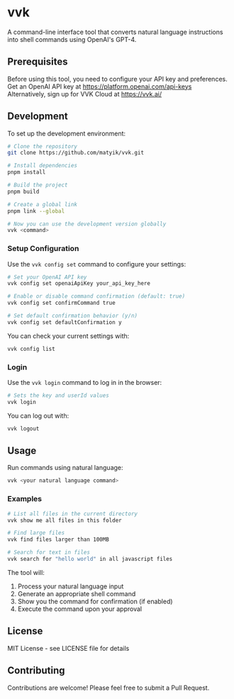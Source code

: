 # **vvk**

A command-line interface tool that converts natural language instructions into shell commands using OpenAI's GPT-4.

## **Prerequisites**

Before using this tool, you need to configure your API key and preferences.
Get an OpenAI API key at https://platform.openai.com/api-keys
Alternatively, sign up for VVK Cloud at https://vvk.ai/

## **Development**

To set up the development environment:

```bash
# Clone the repository
git clone https://github.com/matyik/vvk.git

# Install dependencies
pnpm install

# Build the project
pnpm build

# Create a global link
pnpm link --global

# Now you can use the development version globally
vvk <command>
```

### **Setup Configuration**

Use the `vvk config set` command to configure your settings:

```bash
# Set your OpenAI API key
vvk config set openaiApiKey your_api_key_here

# Enable or disable command confirmation (default: true)
vvk config set confirmCommand true

# Set default confirmation behavior (y/n)
vvk config set defaultConfirmation y
```

You can check your current settings with:

```bash
vvk config list
```

### **Login**

Use the `vvk login` command to log in in the browser:

```bash
# Sets the key and userId values
vvk login
```

You can log out with:

```bash
vvk logout
```

## **Usage**

Run commands using natural language:

```bash
vvk <your natural language command>
```

### **Examples**

```bash
# List all files in the current directory
vvk show me all files in this folder

# Find large files
vvk find files larger than 100MB

# Search for text in files
vvk search for "hello world" in all javascript files
```

The tool will:

1. Process your natural language input
2. Generate an appropriate shell command
3. Show you the command for confirmation (if enabled)
4. Execute the command upon your approval

## **License**

MIT License - see LICENSE file for details

## **Contributing**

Contributions are welcome! Please feel free to submit a Pull Request.

